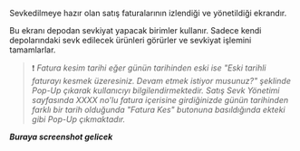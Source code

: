 Sevkedilmeye hazır olan satış faturalarının izlendiği ve yönetildiği ekrandır.

Bu ekranı depodan sevkiyat yapacak birimler kullanır. Sadece kendi depolarındaki sevk edilecek ürünleri görürler ve sevkiyat işlemini tamamlarlar. 

>❗️ _Fatura kesim tarihi eğer günün tarihinden eski ise "Eski tarihli faturayı kesmek üzeresiniz. Devam etmek istiyor musunuz?" şeklinde Pop-Up çıkarak kullanıcıyı bilgilendirmektedir. Satış Sevk Yönetimi sayfasında XXXX no'lu fatura içerisine girdiğinizde günün tarihinden farklı bir tarih olduğunda "Fatura Kes" butonuna basıldığında ekteki gibi Pop-Up çıkmaktadır._


***Buraya screenshot gelicek***